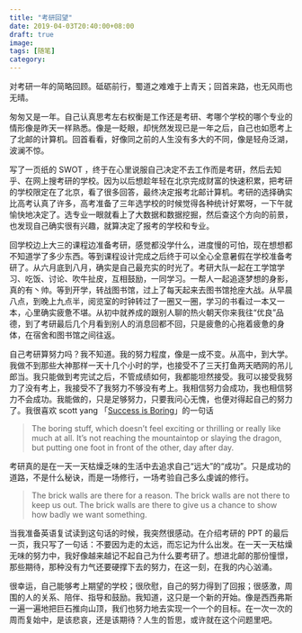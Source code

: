 ```yaml
---
title: "考研回望"
date: 2019-04-03T20:40:00+08:00
draft: true
image: 
tags: [随笔]
category: 
---
```


对考研一年的简略回顾。砥砺前行，蜀道之难难于上青天；回首来路，也无风雨也无晴。


匆匆又是一年。自己认真思考左右权衡是工作还是考研、考哪个学校的哪个专业的情形像是昨天一样熟悉。像是一眨眼，却恍然发现已是一年之后，自己也如愿考上了北邮的计算机。回首看看，好像同之前的人生没有多大的不同，像是轻舟泛湖，波澜不惊。



写了一页纸的 SWOT ，终于在心里说服自己决定不去工作而是考研，然后去知乎、在网上搜考研的学校。因为以后想趁年轻在北京完成财富的快速积累，把考研的学校限定在了北京，看了很多回答，最终决定报考北邮计算机。考研的选择确实比高考认真了许多，高考准备了三年选学校的时候觉得各种统计好累呀，一下午就愉快地决定了。选专业一眼就看上了大数据和数据挖掘，然后查这个方向的前景，也发现自己确实很有兴趣，就算决定了报考的学校和专业。



回学校边上大三的课程边准备考研，感觉都没学什么，进度慢的可怕，现在想想都不知道学了多少东西。等到课程设计完成之后终于可以全心全意暑假在学校准备考研了。从六月底到八月，确实是自己最充实的时光了。考研大队一起在工学馆学习、吃饭、讨论、吹牛扯皮，互相鼓励，一同学习。一帮人一起追逐梦想的身影，真的有丶帅。等到开学，转战图书馆，过上了每天起来去图书馆抢座大战。从早晨八点，到晚上九点半，阅览室的时钟转过了一圈又一圈，学习的书看过一本又一本，心里确实疲惫不堪。从初中就养成的跟别人聊的热火朝天你来我往“优良”品德，到了考研最后几个月看到别人的消息回都不回，只是疲惫的心拖着疲惫的身体，在宿舍和图书馆之间往返。



自己考研算努力吗？我不知道。我的努力程度，像是一成不变。从高中，到大学。我做不到那些大神那样一天十几个小时的学，也接受不了三天打鱼两天晒网的吊儿郎当。我只能做到考完试之后，不管成绩如何，我都能坦然接受。我可以接受我努力了没有考上，我接受不了我努力不够没有考上。我相信努力会成功，我也相信努力不会成功。我能做的，只是足够努力，只要我问心无愧，也便对得起自己的努力了。我很喜欢 scott yang 「[Success is Boring](https://www.scotthyoung.com/blog/2018/12/27/success-is-boring/)」的一句话



> The boring stuff, which doesn’t feel exciting or thrilling or really like much at all. It’s not reaching the mountaintop or slaying the dragon, but putting one foot in front of the other, day after day.



考研真的是在一天一天枯燥乏味的生活中去追求自己“远大”的“成功”。只是成功的道路，不是什么秘诀，而是一场修行，一场考验自己多么虔诚的修行。



> The brick walls are there for a reason. The brick walls are not there to keep us out. The brick walls are there to give us a chance to show how badly we want something. 



当我准备英语复试读到这句话的时候，我突然很感动。在介绍考研的 PPT 的最后一页，我只写了一句话：不要因为走的太远，而忘记为什么出发。在一天一天枯燥无味的努力中，我好像越来越记不起自己为什么要考研了。想进北邮的那份憧憬，那些期待，那种没有力气还要硬撑下去的努力，在这一刻，在我的内心汹涌。



很幸运，自己能够考上期望的学校；很欣慰，自己的努力得到了回报；很感激，周围的人的关系、陪伴、指导和鼓励。我知道，这只是一个新的开始。像是西西弗斯一遍一遍地把巨石推向山顶，我们也努力地去实现一个一个的目标。在一次一次的周而复始中，是该悲哀，还是该期待？人生的哲思，或许就在这个问题里吧。



